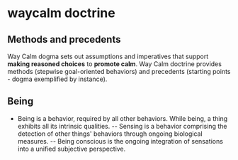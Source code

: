 # waycalm doctrine
## Methods and precedents
Way Calm dogma sets out assumptions and imperatives that support __making reasoned choices__ to __promote calm__. Way Calm doctrine provides methods (stepwise goal-oriented behaviors) and precedents (starting points - dogma exemplified by instance).



## Being  
- Being is a behavior, required by all other behaviors. While being, a thing exhibits all its intrinsic qualities.
-- Sensing is a behavior comprising the detection of other things' behaviors through ongoing biological measures.
-- Being conscious is the ongoing integration of sensations into a unified subjective perspective.  
